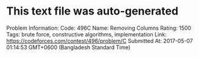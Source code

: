 # This text file was auto-generated

Problem Information:
Code: 496C
Name: Removing Columns
Rating: 1500
Tags: brute force, constructive algorithms, implementation
Link: https://codeforces.com/contest/496/problem/C
Submitted At: 2017-05-07 01:14:53 GMT+0600 (Bangladesh Standard Time)